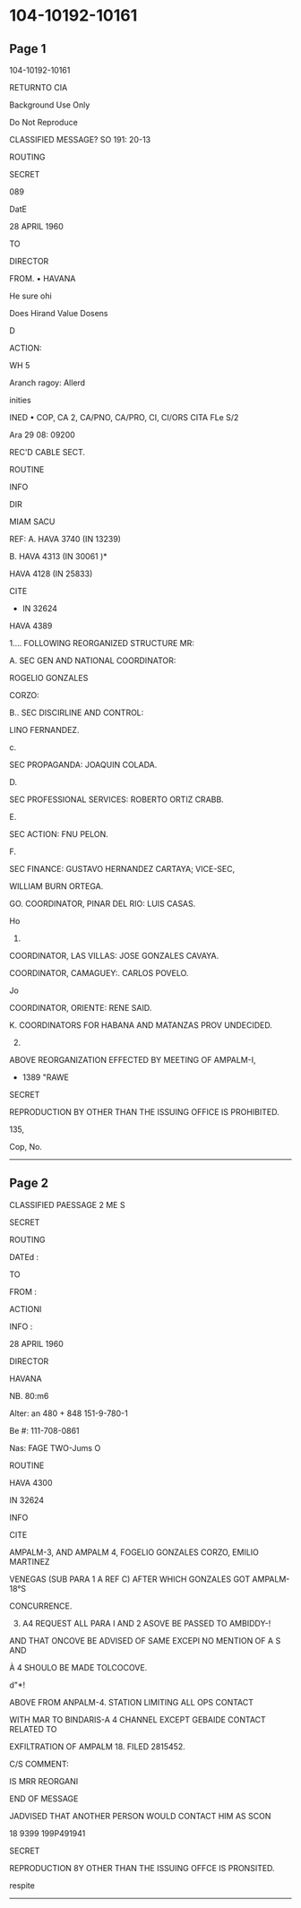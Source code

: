# 104-10192-10161

## Page 1

104-10192-10161

RETURNTO CIA

Background Use Only

Do Not Reproduce

CLASSIFIED MESSAGE? SO 191: 20-13

ROUTING

SECRET

089

DatE

28 APRIL 1960

TO

DIRECTOR

FROM. • HAVANA

He sure ohi

Does Hirand Value Dosens

D

ACTION:

WH 5

Aranch ragoy: Allerd

inities

INED • COP, CA 2, CA/PNO, CA/PRO, CI, CI/ORS CITA FLe S/2

Ara 29 08: 09200

REC'D CABLE SECT.

ROUTINE

INFO

DIR

MIAM SACU

REF: A. HAVA 3740 (IN 13239)

B. HAVA 4313 (IN 30061 )*

HAVA 4128 (IN 25833)

CITE

- IN 32624

HAVA 4389

1.... FOLLOWING REORGANIZED STRUCTURE MR:

A. SEC GEN AND NATIONAL COORDINATOR:

ROGELIO GONZALES

CORZO:

B.. SEC DISCIRLINE AND CONTROL:

LINO FERNANDEZ.

c.

SEC PROPAGANDA: JOAQUIN COLADA.

D.

SEC PROFESSIONAL SERVICES: ROBERTO ORTIZ CRABB.

E.

SEC ACTION: FNU PELON.

F.

SEC FINANCE: GUSTAVO HERNANDEZ CARTAYA; VICE-SEC,

WILLIAM BURN ORTEGA.

GO. COORDINATOR, PINAR DEL RIO: LUIS CASAS.

Ho

1.

COORDINATOR, LAS VILLAS: JOSE GONZALES CAVAYA.

COORDINATOR, CAMAGUEY:. CARLOS POVELO.

Jo

COORDINATOR, ORIENTE: RENE SAID.

K. COORDINATORS FOR HABANA AND MATANZAS PROV UNDECIDED.

2.

ABOVE REORGANIZATION EFFECTED BY MEETING OF AMPALM-I,

* 1389 "RAWE

SECRET

REPRODUCTION BY OTHER THAN THE ISSUING OFFICE IS PROHIBITED.

135,

Cop, No.

---

## Page 2

CLASSIFIED PAESSAGE 2 ME S

SECRET

ROUTING

DATEd :

TO

FROM :

ACTIONI

INFO :

28 APRIL 1960

DIRECTOR

HAVANA

NB. 80:m6

Alter: an 480 + 848 151-9-780-1

Be #: 111-708-0861

Nas: FAGE TWO-Jums O

ROUTINE

HAVA 4300

IN 32624

INFO

CITE

AMPALM-3, AND AMPALM 4, FOGELIO GONZALES CORZO, EMILIO MARTINEZ

VENEGAS (SUB PARA 1 A REF C) AFTER WHICH GONZALES GOT AMPALM-18°S

CONCURRENCE.

3. A4 REQUEST ALL PARA I AND 2 ASOVE BE PASSED TO AMBIDDY-!

AND THAT ONCOVE BE ADVISED OF SAME EXCEPI NO MENTION OF A S AND

À 4 SHOULO BE MADE TOLCOCOVE.

d"*!

ABOVE FROM ANPALM-4. STATION LIMITING ALL OPS CONTACT

WITH MAR TO BINDARIS-A 4 CHANNEL EXCEPT GEBAIDE CONTACT RELATED TO

EXFILTRATION OF AMPALM 18. FILED 2815452.

C/S COMMENT:

IS MRR REORGANI

END OF MESSAGE

JADVISED THAT ANOTHER PERSON WOULD CONTACT HIM AS SCON

18 9399 199P491941

SECRET

REPRODUCTION 8Y OTHER THAN THE ISSUING OFFCE IS PRONSITED.

respite

---

